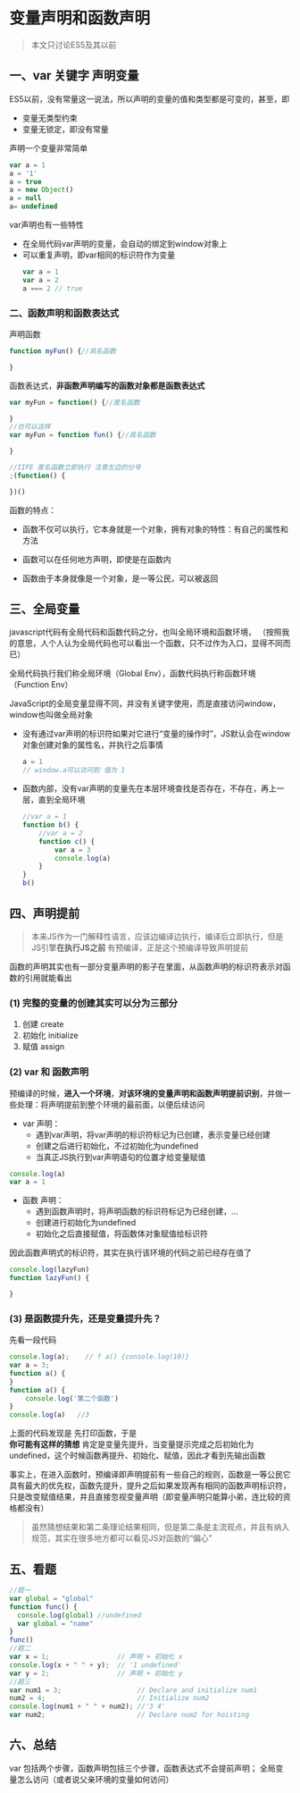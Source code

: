 # 变量声明和函数声明
> 本文只讨论ES5及其以前

## 一、var 关键字 声明变量
ES5以前，没有常量这一说法，所以声明的变量的值和类型都是可变的，甚至，即
- 变量无类型约束
- 变量无锁定，即没有常量

声明一个变量非常简单
```javascript
var a = 1
a = '1'
a = true
a = new Object()
a = null
a= undefined
```

var声明也有一些特性
- 在全局代码var声明的变量，会自动的绑定到window对象上
- 可以重复声明，即var相同的标识符作为变量
    ```javascript
    var a = 1
    var a = 2
    a === 2 // true
    ```
### 二、函数声明和函数表达式

声明函数
```javascript
function myFun() {//具名函数

}
```
函数表达式，**非函数声明编写的函数对象都是函数表达式**
```javascript
var myFun = function() {//匿名函数

}
//也可以这样
var myFun = function fun() {//具名函数

}

//IIFE 匿名函数立即执行 注意左边的分号
;(function() {

})()
```

函数的特点：
- 函数不仅可以执行，它本身就是一个对象，拥有对象的特性：有自己的属性和方法

- 函数可以在任何地方声明，即使是在函数内

- 函数由于本身就像是一个对象，是一等公民，可以被返回


## 三、全局变量
javascript代码有全局代码和函数代码之分，也叫全局环境和函数环境，
（按照我的意思，人个人认为全局代码也可以看出一个函数，只不过作为入口，显得不同而已）

全局代码执行我们称全局环境（Global Env），函数代码执行称函数环境（Function Env）

JavaScript的全局变量显得不同，并没有关键字使用，而是直接访问window，window也叫做全局对象
- 没有通过var声明的标识符如果对它进行“变量的操作时”，JS默认会在window对象创建对象的属性名，并执行之后事情

    ```javascript
    a = 1
    // window.a可以访问到 值为 1
    ```

- 函数内部，没有var声明的变量先在本层环境查找是否存在，不存在，再上一层，直到全局环境


    ```javascript
    //var a = 1
    function b() {
        //var a = 2
        function c() {
            var a = 3
            console.log(a)
        }
    }
    b()
    ```

## 四、声明提前
> 本来JS作为一门解释性语言，应该边编译边执行，编译后立即执行，但是JS引擎**在执行JS之前** 有预编译，正是这个预编译导致声明提前

函数的声明其实也有一部分变量声明的影子在里面，从函数声明的标识符表示对函数的引用就能看出

### (1) 完整的变量的创建其实可以分为三部分
1. 创建 create
2. 初始化 initialize
3. 赋值 assign

### (2) var 和 函数声明
预编译的时候，**进入一个环境**，**对该环境的变量声明和函数声明提前识别**，并做一些处理：将声明提前到整个环境的最前面，以便后续访问
- var 声明：
    - 遇到var声明，将var声明的标识符标记为已创建，表示变量已经创建
    - 创建之后进行初始化，不过初始化为undefined
    - 当真正JS执行到var声明语句的位置才给变量赋值
```javascript
console.log(a)
var a = 1
```
- 函数 声明：
    - 遇到函数声明时，将声明函数的标识符标记为已经创建，...
    - 创建进行初始化为undefined
    - 初始化之后直接赋值，将函数体对象赋值给标识符

因此函数声明式的标识符，其实在执行该环境的代码之前已经存在值了
```javascript
console.log(lazyFun)
function lazyFun() {

}
```

### (3) 是函数提升先，还是变量提升先？
先看一段代码
```javascript
console.log(a);    // f a() {console.log(10)}
var a = 3;
function a() {
}
function a() {
    console.log('第二个函数')
}
console.log(a)   //3
```
上面的代码发现是 先打印函数，于是       
**你可能有这样的猜想** 肯定是变量先提升，当变量提示完成之后初始化为undefined，这个时候函数再提升、初始化、赋值，因此才看到先输出函数


事实上，在进入函数时，预编译即声明提前有一些自己的规则，函数是一等公民它具有最大的优先权，函数先提升，提升之后如果发现再有相同的函数声明标识符，只是改变赋值结果，并且直接忽视变量声明（即变量声明只能算小弟，连比较的资格都没有）

> 虽然猜想结果和第二条理论结果相同，但是第二条是主流观点，并且有纳入规范，其实在很多地方都可以看见JS对函数的“偏心”

## 五、看题
```javascript
//题一
var global = "global"
function func() {
  console.log(global) //undefined
  var global = "name"
}
func()
//题二
var x = 1;                 // 声明 + 初始化 x
console.log(x + " " + y);  // '1 undefined'
var y = 2;                 // 声明 + 初始化 y
//题三
var num1 = 3;                   // Declare and initialize num1
num2 = 4;                       // Initialize num2
console.log(num1 + " " + num2); //'3 4'
var num2;                       // Declare num2 for hoisting
```

## 六、总结
var 包括两个步骤，函数声明包括三个步骤，函数表达式不会提前声明；
全局变量怎么访问（或者说父亲环境的变量如何访问）
